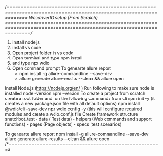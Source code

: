 
/*===================================================================================================================
WebdriverIO setup (From Scratch)
=====================================================================================================================/*
1. install node js
2. install vs code
3. Open project folder in vs code
4. Open terminal and type npm install
5. and type npx wdio
6. Open command prompt To genearte allure report
   * npm install -g allure-commandline --save-dev
   * allure generate allure-results --clean && allure open 


Install Node.js (https://nodejs.org/en/ )
Run following to make sure node is installed 
     node –version
     npm –version
To create a project from scratch
      create a root folder and run the following commands from cli
      npm init -y (it creates a new package.json file with all default options)
      npm install @wdio/cli –save-dev
      npx wdio config -y (this will configure required modules and create a wdio.conf.js file
Create framework structure
    snatchbot_test
        -   data    ( Test data)
        -   helpers (Web commands and support functions)
        -   pages   (Page objects)
        -   specs   (test scenarios)

To genearte allure report
npm install -g allure-commandline --save-dev
allure generate allure-results --clean && allure open
/*======================================================a
